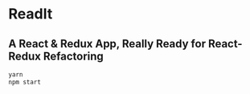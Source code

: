# ReadIt

## A React & Redux App, Really Ready for React-Redux Refactoring

```sh
yarn
npm start
```
